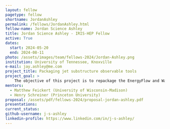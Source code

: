 ```yaml
---
layout: fellow
pagetype: fellow
shortname: JordanAshley
permalink: /fellows/JordanAshley.html
fellow-name: Jordan Science Ashley
title: Jordan Science Ashley - IRIS-HEP Fellow
active: True
dates:
  start: 2024-05-20
  end: 2024-08-11
photo: /assets/images/team/fellows-2024/Jordan-Ashley.png
institution: University of Tennessee, Knoxville
e-mail: jay.ashley@me.com
project_title: Packaging jet substructure observable tools
project_goal: >
    The objective of this project is to repackage the EnergyFlow and Wasserstein tools for modern PyPI and conda-forge.
mentors:
  - Matthew Feickert (University of Wisconsin-Madison)
  - Henry Schreiner (Princeton University)
proposal: /assets/pdf/fellows-2024/proposal-jordan-ashley.pdf
presentations: 
current_status: 
github-username: j-s-ashley
linkedin-profile: https://www.linkedin.com/in/j-s-ashley/
---
```

